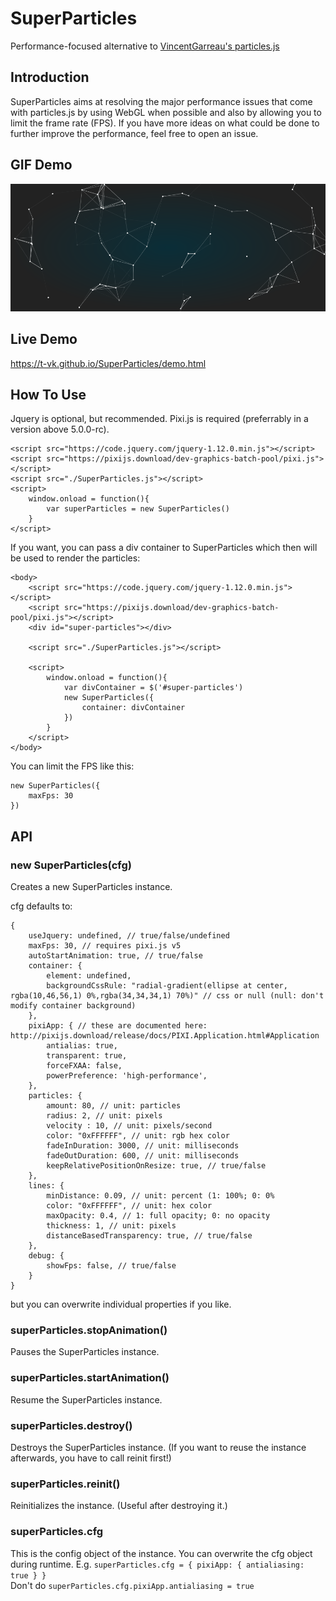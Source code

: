 # SuperParticles

Performance-focused alternative to [VincentGarreau's particles.js](https://github.com/VincentGarreau/particles.js)

## Introduction
SuperParticles aims at resolving the major performance issues that come with particles.js by using WebGL when possible and also by allowing you to limit the frame rate (FPS).
If you have more ideas on what could be done to further improve the performance, feel free to open an issue.

## GIF Demo
[![Video](SuperParticlesVideo.gif)](https://t-vk.github.io/SuperParticles/demo.html)

## Live Demo
https://t-vk.github.io/SuperParticles/demo.html

## How To Use

Jquery is optional, but recommended.
Pixi.js is required (preferrably in a version above 5.0.0-rc).
```
<script src="https://code.jquery.com/jquery-1.12.0.min.js"></script>
<script src="https://pixijs.download/dev-graphics-batch-pool/pixi.js"></script>
<script src="./SuperParticles.js"></script>
<script>
    window.onload = function(){
        var superParticles = new SuperParticles()
    }
</script>
```

If you want, you can pass a div container to SuperParticles which then will be used to render the particles:

```
<body>
    <script src="https://code.jquery.com/jquery-1.12.0.min.js"></script>
    <script src="https://pixijs.download/dev-graphics-batch-pool/pixi.js"></script>
    <div id="super-particles"></div>

    <script src="./SuperParticles.js"></script>

    <script>
        window.onload = function(){
            var divContainer = $('#super-particles')
            new SuperParticles({
                container: divContainer
            })
        }
    </script>
</body>
```

You can limit the FPS like this:
```
new SuperParticles({
    maxFps: 30
})
```

## API

### new SuperParticles(cfg)
Creates a new SuperParticles instance.  

cfg defaults to:

```
{
    useJquery: undefined, // true/false/undefined
    maxFps: 30, // requires pixi.js v5
    autoStartAnimation: true, // true/false
    container: {
        element: undefined,
        backgroundCssRule: "radial-gradient(ellipse at center, rgba(10,46,56,1) 0%,rgba(34,34,34,1) 70%)" // css or null (null: don't modify container background)
    },
    pixiApp: { // these are documented here: http://pixijs.download/release/docs/PIXI.Application.html#Application
        antialias: true,
        transparent: true,
        forceFXAA: false,
        powerPreference: 'high-performance',
    },
    particles: {
        amount: 80, // unit: particles
        radius: 2, // unit: pixels
        velocity : 10, // unit: pixels/second
        color: "0xFFFFFF", // unit: rgb hex color
        fadeInDuration: 3000, // unit: milliseconds
        fadeOutDuration: 600, // unit: milliseconds
        keepRelativePositionOnResize: true, // true/false
    },
    lines: {
        minDistance: 0.09, // unit: percent (1: 100%; 0: 0%
        color: "0xFFFFFF", // unit: hex color
        maxOpacity: 0.4, // 1: full opacity; 0: no opacity
        thickness: 1, // unit: pixels
        distanceBasedTransparency: true, // true/false
    },
    debug: {
        showFps: false, // true/false
    }
}
```

but you can overwrite individual properties if you like.

### superParticles.stopAnimation()

Pauses the SuperParticles instance.

### superParticles.startAnimation()

Resume the SuperParticles instance.

### superParticles.destroy()

Destroys the SuperParticles instance. (If you want to reuse the instance afterwards, you have to call reinit first!)

### superParticles.reinit()

Reinitializes the instance. (Useful after destroying it.)

### superParticles.cfg

This is the config object of the instance. You can overwrite the cfg object during runtime.
E.g. `superParticles.cfg = { pixiApp: { antialiasing: true } }`  
Don't do `superParticles.cfg.pixiApp.antialiasing = true`
